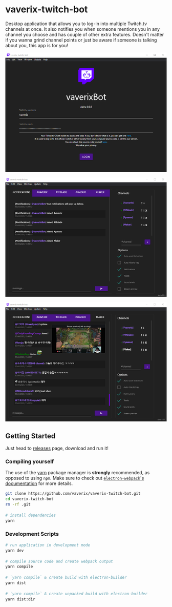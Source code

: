
# vaverix-twitch-bot

Desktop application that allows you to log-in into multiple Twitch.tv channels at once. It also notifies you when someone mentions you in any channel you choose and has couple of other extra features.
Doesn't matter if you wanna grind channel points or just be aware if someone is talking about you, this app is for you!

![Screenshot](screen1.png)

![Screenshot](screen2.png)

![Screenshot](screen3.png)

## Getting Started

Just head to [releases](https://github.com/vaverix/vaverix-twitch-bot/releases) page, download and run it!

### Compiling yourself

The use of the [yarn](https://yarnpkg.com/) package manager is **strongly** recommended, as opposed to using `npm`.
Make sure to check out [`electron-webpack`'s documentation](https://webpack.electron.build/) for more details.

```bash
git clone https://github.com/vaverix/vaverix-twitch-bot.git
cd vaverix-twitch-bot
rm -rf .git

# install dependencies
yarn
```

### Development Scripts

```bash
# run application in development mode
yarn dev

# compile source code and create webpack output
yarn compile

# `yarn compile` & create build with electron-builder
yarn dist

# `yarn compile` & create unpacked build with electron-builder
yarn dist:dir
```
